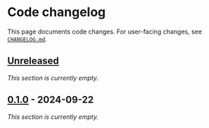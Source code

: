 <!-- Keep a Changelog guide -> https://keepachangelog.com -->

# Code changelog

This page documents code changes.
For user-facing changes, see [`CHANGELOG.md`][_-1].


  [_-1]: ./CHANGELOG.md


## [Unreleased]

<i>This section is currently empty.</i>


## [0.1.0] - 2024-09-22

<i>This section is currently empty.</i>


  [Unreleased]: https://github.com/InSyncWithFoo/taplo-for-intellij/compare/v0.1.0..HEAD
  [0.1.0]: https://github.com/InSyncWithFoo/taplo-for-intellij/commits
